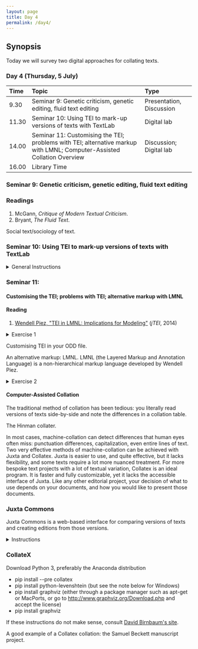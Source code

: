 ```yaml
---
layout: page
title: Day 4
permalink: /day4/
---
```

## Synopsis

Today we will survey two digital approaches for collating texts.

### Day 4 (Thursday, 5 July)

Time | Topic | Type |
:----|:------|:-----|
9.30 | Seminar 9: Genetic criticism, genetic editing, fluid text editing | Presentation, Discussion |
11.30 | Seminar 10: Using TEI to mark-up versions of texts with TextLab | Digital lab  |
14.00 | Seminar 11: Customising the TEI; problems with TEI; alternative markup with LMNL; Computer-Assisted Collation Overview | Discussion; Digital lab |
16.00 | Library Time |             |

### Seminar 9: Genetic criticism, genetic editing, fluid text editing

### Readings

1. McGann, *Critique of Modern Textual Criticism*.
2. Bryant, *The Fluid Text*.

Social text/sociology of text.

### Seminar 10: Using TEI to mark-up versions of texts with TextLab

<details><summary>General Instructions</summary>

1. Go to <https://app.textlab.org/users/sign_in> and click "Sign Up." Enter your details and make sure to select "University of London" under "Institutional Sponsor."

2. Find “Bow in the Cloud” and click "Edit."

3. Find your Image number on the left-hand pane and click on it.

4. Click on "New" on the right-hand side of the editing pane. Enter the name of your file in the following format bic_leaf[number_your initials]

5. Transcribe the text (all of it).

* setting up the leaf's structure: select the "milestone" box, and input the appropriate unit (leaf) number.

* link the leaf image to the transcription by clicking on the "pb" box.

* select the "ab" box (which will surround the text transcription).

* transcribe all of the metamarks first, then focus on transcribing the whole text.

6. Draw boxes around each of the revision or metamark sites. As you do so, highlight the transcribed text of the revision, then double-click on the box (near the number) of its corresponding revision site box. Enter the appropriate TEI encoding.

Here is an example of the first stanza of a poem, “The Grave of Wilberforce” (leaf 24):

~~~~
<milestone n="24" unit="leaf" />
<pb facs='#img_24'/>
<ab>
  <metamark place="margin(right)" function="folio"
  rend="no-caret _HMp" change="St1833a"
  facs="#img_24-0002" >9</metamark>
<lg type="poem" >
  <hi rend="italic">The Grave of Wilberforce</hi>
  <lb/>––––Extinctus amabitur idem.
  <lb/>Hor.
  <lb/>
  ––––––––––––––––––
  <lb/>
  <lg type="stanza" >
    <l n="1" >Tho' least in fame, and last in time,</l>
    <lb/>
    <l n="2" >of all, whose tributory rhyme</l>
    <lb/>
    <l n="3" >In freedom's cause you crave;</l>
    <lb/>
    <l n="4" >Yet, for my subject's sake, excuse</l>
    <lb/>
    <l n="5" >The long delay, and lowly muse:</l>
    <lb/>
    <l n="6" >'Tis Wilberforce's grave.</l>
    <lb/>
  </lg>
  </lg>
</ab>
~~~~

7. When finished with the transcription, click "Submit."

8. After submission, the editor will review the leaf.

9. Once it is accepted and re-shared, one can then input revision narratives.

10. To create a revision narrative, double-click on the boxed revision site, and click "New sequence." The top level will show the zone number of the box and the bottom will allow to compose a revision narrative.

</details>

### Seminar 11:

#### Customising the TEI; problems with TEI; alternative markup with LMNL

#### Reading

1. [Wendell Piez, "TEI in LMNL: Implications for Modeling"](https://journals.openedition.org/jtei/1337) (*jTEI*, 2014)

<details><summary>Exercise 1</summary>

Return to the poem you marked up on Day 1, Edward Thomas's "The Child on the Cliffs." Either open the original text file, and paste the text into a blank xml file in oXygen, or use your file that was converted from markdown to xml.

Say we would like to mark up all instances of speakers with `<speaker>` tags (for more on this see the [TEI Guidelines](http://www.tei-c.org/release/doc/tei-p5-doc/en/html/DR.html#DRSP)).

What happens to the XML validation?
</details>

Customising TEI in your ODD file.

An alternative markup: LMNL.
LMNL (the Layered Markup and Annotation Language) is a non-hierarchical markup language developed by Wendell Piez.

<details><summary>Exercise 2</summary>

Return to the text file of ["The Child on the Cliffs," by Edward Thomas](../thomas_edward_child_on_the_cliffs.txt) and mark up the speakers (and any other features) in LMNL.

How does that compare to TEI encoding?

</details>

#### Computer-Assisted Collation

The traditional method of collation has been tedious: you literally read versions of texts side-by-side and note the differences in a collation table.

The Hinman collater.

In most cases, machine-collation can detect differences that human eyes often miss: punctuation differences, capitalization, even entire lines of text. Two very effective methods of machine-collation can be achieved with Juxta and Collatex. Juxta is easier to use, and quite effective, but it lacks flexibility, and some texts require a lot more nuanced treatment. For more bespoke text projects with a lot of textual variation, Collatex is an ideal program. It is faster and fully customizable, yet it lacks the accessible interface of Juxta. Like any other editorial project, your decision of what to use depends on your documents, and how you would like to present those documents.

### Juxta Commons

Juxta Commons is a web-based interface for comparing versions of texts and creating editions from those versions.

<details><summary>Instructions</summary>

* Go to [Juxta Commons](http://www.juxtacommons.org/) (http://www.juxtacommons.org/)
* Create a [free account](http://www.juxtacommons.org/signup)
(http://www.juxtacommons.org/signup)
* Go to the Day4 file repository and download [TBD]. If you already have some versions of a text prepared, feel free to use those.
* Click on "Add Source" (top-left of the screen) and upload the files you just downloaded.
* When you have uploaded your sources, under "Sources" click on the right arrow ("Prepare Witness"). The source will then appear in the top-middle pane, "Witnesses."
* Select the witnesses that you would like to compare by clicking on the box next to its title and then "Create set" (you will then select "Create with Witnesses").
* Add the appropriate metadata to the set, then click "Create and collate".

A good example of an edition using Juxta: The [Fluid Text edition of Herman Melville's *Moby-Dick*](https://mel.hofstra.edu/expurgating-moby-dick.html).

For a more detailed user guide, go to <http://www.juxtacommons.org/guide?nocontrols#screencast>.
</details>

### CollateX

Download Python 3, preferably the Anaconda distribution

* pip install --pre collatex
* pip install python-levenshtein (but see the note below for Windows)
* pip install graphviz (either through a package manager such as apt-get or MacPorts, or go to http://www.graphviz.org/Download.php and accept the license)
* pip install graphviz

If these instructions do not make sense, consult [David Birnbaum's site](http://collatex.obdurodon.org/installation.xhtml).

A good example of a Collatex collation: the Samuel Beckett manuscript project.
